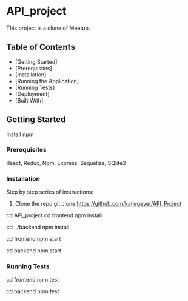 # API_project
This project is a clone of Meetup.

## Table of Contents

- [Getting Started]
- [Prerequisites]
- [Installation]
- [Running the Application]
- [Running Tests]
- [Deployment]
- [Built With]
<!-- - [Contributing]
- [Versioning]
- [Authors]
- [License]
- [Acknowledgments] -->

## Getting Started

Install npm

### Prerequisites

React, Redux, Npm, Express, Sequelize, SQlite3

### Installation

Step by step series of instructions:

1. Clone the repo
git clone https://github.com/katiegeyer/API_Project

cd API_project
cd frontend
npm install

cd ../backend
npm install

cd frontend
npm start

cd backend
npm start

### Running Tests

cd frontend
npm test

cd backend
npm test
